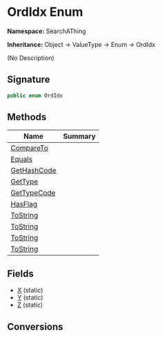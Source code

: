 # OrdIdx Enum
**Namespace:** SearchAThing

**Inheritance:** Object → ValueType → Enum → OrdIdx

(No Description)

## Signature
```csharp
public enum OrdIdx
```
## Methods
|**Name**|**Summary**|
|---|---|
|[CompareTo](OrdIdx/CompareTo.md)||
|[Equals](OrdIdx/Equals.md)||
|[GetHashCode](OrdIdx/GetHashCode.md)||
|[GetType](OrdIdx/GetType.md)||
|[GetTypeCode](OrdIdx/GetTypeCode.md)||
|[HasFlag](OrdIdx/HasFlag.md)||
|[ToString](OrdIdx/ToString.md)||
|[ToString](OrdIdx/ToString.md#tostringstring)||
|[ToString](OrdIdx/ToString.md#tostringiformatprovider)||
|[ToString](OrdIdx/ToString.md#tostringstring-iformatprovider)||
## Fields
- [X](OrdIdx/X.md) (static)
- [Y](OrdIdx/Y.md) (static)
- [Z](OrdIdx/Z.md) (static)
## Conversions

